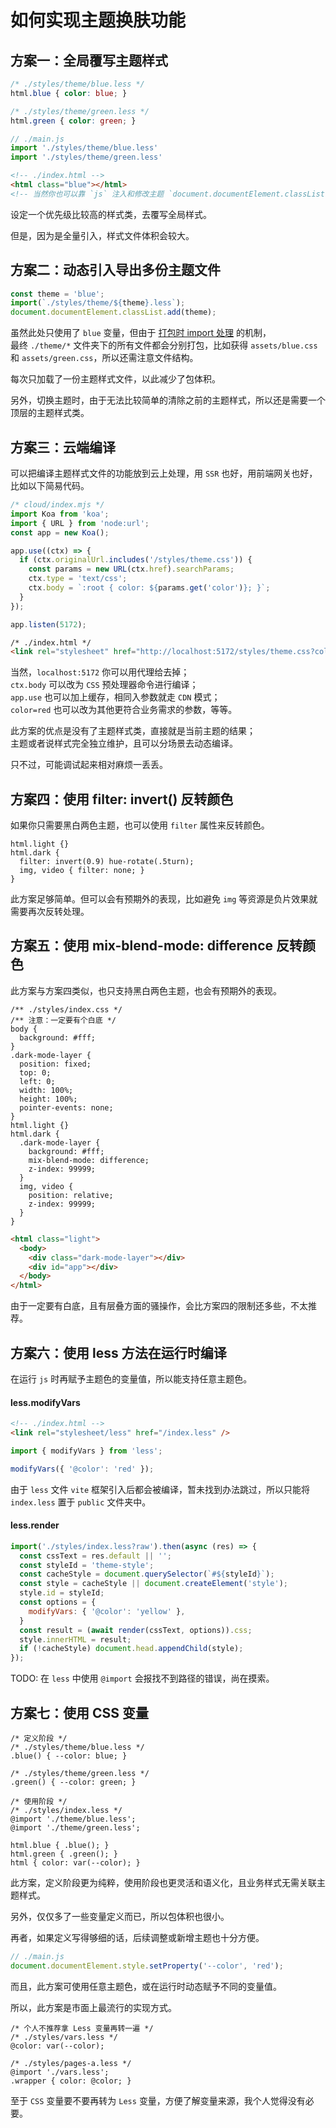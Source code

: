 # 如何实现主题换肤功能

## 方案一：全局覆写主题样式

```css
/* ./styles/theme/blue.less */
html.blue { color: blue; }

/* ./styles/theme/green.less */
html.green { color: green; }
```

```js
// ./main.js
import './styles/theme/blue.less'
import './styles/theme/green.less'
```

```html
<!-- ./index.html -->
<html class="blue"></html>
<!-- 当然你也可以靠 `js` 注入和修改主题 `document.documentElement.classList.add('blue')` -->
```

设定一个优先级比较高的样式类，去覆写全局样式。

但是，因为是全量引入，样式文件体积会较大。

## 方案二：动态引入导出多份主题文件

```js
const theme = 'blue';
import(`./styles/theme/${theme}.less`);
document.documentElement.classList.add(theme);
```

虽然此处只使用了 `blue` 变量，但由于 [打包时 import 处理](/articles/topic/require-async-in-webpack.md) 的机制，<br />
最终 `./theme/*` 文件夹下的所有文件都会分别打包，比如获得 `assets/blue.css` 和 `assets/green.css`，所以还需注意文件结构。

每次只加载了一份主题样式文件，以此减少了包体积。

另外，切换主题时，由于无法比较简单的清除之前的主题样式，所以还是需要一个顶层的主题样式类。

## 方案三：云端编译

可以把编译主题样式文件的功能放到云上处理，用 `SSR` 也好，用前端网关也好，比如以下简易代码。

```js
/* cloud/index.mjs */
import Koa from 'koa';
import { URL } from 'node:url';
const app = new Koa();

app.use((ctx) => {
  if (ctx.originalUrl.includes('/styles/theme.css')) {
    const params = new URL(ctx.href).searchParams;
    ctx.type = 'text/css';
    ctx.body = `:root { color: ${params.get('color')}; }`;
  }
});

app.listen(5172);
```

```html
/* ./index.html */
<link rel="stylesheet" href="http://localhost:5172/styles/theme.css?color=red">
```

当然，`localhost:5172` 你可以用代理给去掉；<br />
`ctx.body` 可以改为 `CSS` 预处理器命令进行编译；<br />
`app.use` 也可以加上缓存，相同入参数就走 `CDN` 模式；<br />
`color=red` 也可以改为其他更符合业务需求的参数，等等。

此方案的优点是没有了主题样式类，直接就是当前主题的结果；<br />
主题或者说样式完全独立维护，且可以分场景去动态编译。

只不过，可能调试起来相对麻烦一丢丢。

## 方案四：使用 filter: invert() 反转颜色

如果你只需要黑白两色主题，也可以使用 `filter` 属性来反转颜色。

```less
html.light {}
html.dark {
  filter: invert(0.9) hue-rotate(.5turn);
  img, video { filter: none; }
}
```

此方案足够简单。但可以会有预期外的表现，比如避免 `img` 等资源是负片效果就需要再次反转处理。

## 方案五：使用 mix-blend-mode: difference 反转颜色

此方案与方案四类似，也只支持黑白两色主题，也会有预期外的表现。

```less
/** ./styles/index.css */
/** 注意：一定要有个白底 */
body {
  background: #fff;
}
.dark-mode-layer {
  position: fixed;
  top: 0;
  left: 0;
  width: 100%;
  height: 100%;
  pointer-events: none;
}
html.light {}
html.dark {
  .dark-mode-layer {
    background: #fff;
    mix-blend-mode: difference;
    z-index: 99999;
  }
  img, video {
    position: relative;
    z-index: 99999;
  }
}
```

```html
<html class="light">
  <body>
    <div class="dark-mode-layer"></div>
    <div id="app"></div>
  </body>
</html>
```

由于一定要有白底，且有层叠方面的骚操作，会比方案四的限制还多些，不太推荐。

## 方案六：使用 less 方法在运行时编译

在运行 `js` 时再赋予主题色的变量值，所以能支持任意主题色。

#### less.modifyVars

```html
<!-- ./index.html -->
<link rel="stylesheet/less" href="/index.less" />
```

```js
import { modifyVars } from 'less';

modifyVars({ '@color': 'red' });
```

由于 `less` 文件 `vite` 框架引入后都会被编译，暂未找到办法跳过，所以只能将 `index.less` 置于 `public` 文件夹中。

#### less.render

```js
import('./styles/index.less?raw').then(async (res) => {
  const cssText = res.default || '';
  const styleId = 'theme-style';
  const cacheStyle = document.querySelector(`#${styleId}`);
  const style = cacheStyle || document.createElement('style');
  style.id = styleId;
  const options = {
    modifyVars: { '@color': 'yellow' },
  }
  const result = (await render(cssText, options)).css;
  style.innerHTML = result;
  if (!cacheStyle) document.head.appendChild(style);
});
```

TODO: 在 `less` 中使用 `@import` 会报找不到路径的错误，尚在摸索。

## 方案七：使用 CSS 变量

```less
/* 定义阶段 */
/* ./styles/theme/blue.less */
.blue() { --color: blue; }

/* ./styles/theme/green.less */
.green() { --color: green; }
```

```less
/* 使用阶段 */
/* ./styles/index.less */
@import './theme/blue.less';
@import './theme/green.less';

html.blue { .blue(); }
html.green { .green(); }
html { color: var(--color); }
```

此方案，定义阶段更为纯粹，使用阶段也更灵活和语义化，且业务样式无需关联主题样式。

另外，仅仅多了一些变量定义而已，所以包体积也很小。

再者，如果定义写得够细的话，后续调整或新增主题也十分方便。

```js
// ./main.js
document.documentElement.style.setProperty('--color', 'red');
```

而且，此方案可使用任意主题色，或在运行时动态赋予不同的变量值。

所以，此方案是市面上最流行的实现方式。

```less
/* 个人不推荐拿 Less 变量再转一遍 */
/* ./styles/vars.less */
@color: var(--color);

/* ./styles/pages-a.less */
@import './vars.less';
.wrapper { color: @color; }
```

至于 `CSS` 变量要不要再转为 `Less` 变量，方便了解变量来源，我个人觉得没有必要。
